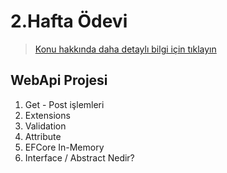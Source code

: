 # 2.Hafta Ödevi
> [Konu hakkında daha detaylı bilgi için tıklayın](https://github.com/duyguevrim/Kodluyoruz-Bootcamp-Homeworks/blob/master/DuyguEOdabas_BE_Homework2/odev-2%20makale.pdf)

## WebApi Projesi
1. Get - Post işlemleri
2. Extensions 
3. Validation
4. Attribute
5. EFCore In-Memory
6. Interface / Abstract Nedir?
